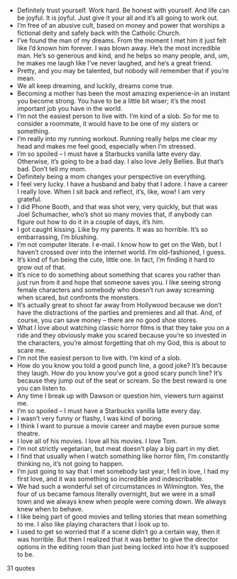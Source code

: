  - Definitely trust yourself. Work hard. Be honest with yourself. And life can be joyful. It is joyful. Just give it your all and it’s all going to work out.
 - I’m free of an abusive cult, based on money and power that worships a fictional deity and safely back with the Catholic Church.
 - I’ve found the man of my dreams. From the moment I met him it just felt like I’d known him forever. I was blown away. He’s the most incredible man. He’s so generous and kind, and he helps so many people, and, um, he makes me laugh like I’ve never laughed, and he’s a great friend.
 - Pretty, and you may be talented, but nobody will remember that if you’re mean.
 - We all keep dreaming, and luckily, dreams come true.
 - Becoming a mother has been the most amazing experience-in an instant you become strong. You have to be a little bit wiser; it’s the most important job you have in the world.
 - I’m not the easiest person to live with. I’m kind of a slob. So for me to consider a roommate, it would have to be one of my sisters or something.
 - I’m really into my running workout. Running really helps me clear my head and makes me feel good, especially when I’m stressed.
 - I’m so spoiled – I must have a Starbucks vanilla latte every day. Otherwise, it’s going to be a bad day. I also love Jelly Bellies. But that’s bad. Don’t tell my mom.
 - Definitely being a mom changes your perspective on everything.
 - I feel very lucky. I have a husband and baby that I adore. I have a career I really love. When I sit back and reflect, it’s, like, wow! I am very grateful.
 - I did Phone Booth, and that was shot very, very quickly, but that was Joel Schumacher, who’s shot so many movies that, if anybody can figure out how to do it in a couple of days, it’s him.
 - I got caught kissing. Like by my parents. It was so horrible. It’s so embarrassing, I’m blushing.
 - I’m not computer literate. I e-mail. I know how to get on the Web, but I haven’t crossed over into the internet world. I’m old-fashioned, I guess.
 - It’s kind of fun being the cute, little one. In fact, I’m finding it hard to grow out of that.
 - It’s nice to do something about something that scares you rather than just run from it and hope that someone saves you. I like seeing strong female characters and somebody who doesn’t run away screaming when scared, but confronts the monsters.
 - It’s actually great to shoot far away from Hollywood because we don’t have the distractions of the parties and premieres and all that. And, of course, you can save money – there are no good shoe stores.
 - What I love about watching classic horror films is that they take you on a ride and they obviously make you scared because you’re so invested in the characters, you’re almost forgetting that oh my God, this is about to scare me.
 - I’m not the easiest person to live with. I’m kind of a slob.
 - How do you know you told a good punch line, a good joke? It’s because they laugh. How do you know you’ve got a good scary punch line? It’s because they jump out of the seat or scream. So the best reward is one you can listen to.
 - Any time I break up with Dawson or question him, viewers turn against me.
 - I’m so spoiled – I must have a Starbucks vanilla latte every day.
 - I wasn’t very funny or flashy, I was kind of boring.
 - I think I want to pursue a movie career and maybe even pursue some theatre.
 - I love all of his movies. I love all his movies. I love Tom.
 - I’m not strictly vegetarian, but meat doesn’t play a big part in my diet.
 - I find that usually when I watch something like horror film, I’m constantly thinking no, it’s not going to happen.
 - I’m just going to say that I met somebody last year, I fell in love, I had my first love, and it was something so incredible and indescribable.
 - We had such a wonderful set of circumstances in Wilmington. Yes, the four of us became famous literally overnight, but we were in a small town and we always knew when people were coming down. We always knew when to behave.
 - I like being part of good movies and telling stories that mean something to me. I also like playing characters that I look up to.
 - I used to get so worried that if a scene didn’t go a certain way, then it was horrible. But then I realized that it was better to give the director options in the editing room than just being locked into how it’s supposed to be.

31 quotes